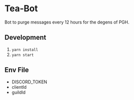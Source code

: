 # Tea-Bot

Bot to purge messages every 12 hours for the degens of PGH.

## Development
1. `yarn install`
2. `yarn start`

## Env File
- DISCORD_TOKEN
- clientId
- guildId
